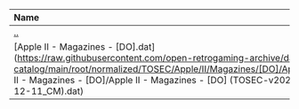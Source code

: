|Name|Size|
|:---|---:|
|[..](../index.html)|DIR|
|[Apple II - Magazines - [DO].dat](https://raw.githubusercontent.com/open-retrogaming-archive/dat-catalog/main/root/normalized/TOSEC/Apple/II/Magazines/[DO]/Apple II - Magazines - [DO]/Apple II - Magazines - [DO] (TOSEC-v2021-12-11_CM).dat)|34946|
